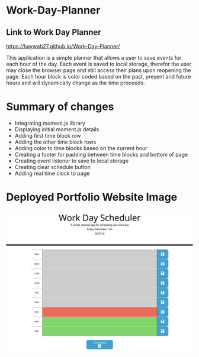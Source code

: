# Work-Day-Planner
## Link to Work Day Planner
https://haywah27.github.io/Work-Day-Planner/


This application is a simple planner that allows a user to save events for each hour of the day. Each event is saved to local storage, therefor the user may close the browser page and still access their plans upon reopening the page. Each hour block is color coded based on the past, present and future hours and will dynamically change as the time proceeds. 

# Summary of changes
* Integrating moment.js library
* Displaying initial moment.js details
* Adding first time block row
* Adding the other time block rows
* Adding color to time blocks based on the current hour
* Creating a footer for padding between time blocks and bottom of page
* Creating event listener to save to local storage
* Creating clear schedule button
* Adding real time clock to page

# Deployed Portfolio Website Image
<img src="./Assets/deployedWebpage.png" alt="deployed-website">